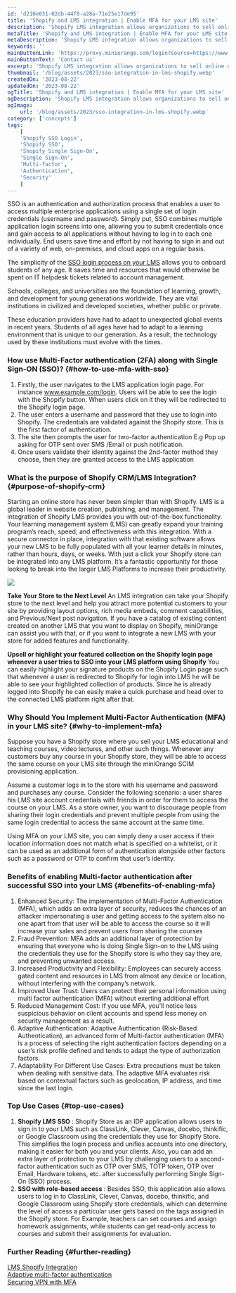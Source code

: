 ```yaml
---
id: 'd210e031-02db-44f8-a28a-71e25e17de95'
title: 'Shopify and LMS integration | Enable MFA for your LMS site'
description: 'Shopify LMS integration allows organizations to sell online courses using the Shopify storefront. Enable MFA over your LMS site. Shopify SSO for LMS site.'
metaTitle: 'Shopify and LMS integration | Enable MFA for your LMS site'
metaDescription: 'Shopify LMS integration allows organizations to sell online courses using the Shopify storefront. Enable MFA over your LMS site. Shopify SSO for LMS site.'
keywords: ''
mainButtonLink: 'https://proxy.miniorange.com/login?source=https://www.miniorange.com/blog/ms-365-casb-for-microsoft-teams-security/'
mainButtonText: 'Contact us'
excerpt: 'Shopify LMS integration allows organizations to sell online courses using the Shopify storefront. Enable MFA over your LMS site. Shopify SSO for LMS site.'
thumbnail: '/blog/assets/2023/sso-integration-in-lms-shopify.webp'
createdOn: '2023-08-22'
updatedOn: '2023-08-22'
ogTitle: 'Shopify and LMS integration | Enable MFA for your LMS site'
ogDescription: 'Shopify LMS integration allows organizations to sell online courses using the Shopify storefront. Enable MFA over your LMS site. Shopify SSO for LMS site.'
ogImage:
    url: '/blog/assets/2023/sso-integration-in-lms-shopify.webp'
category: ['concepts']
tags:
    [
	'Shopify SSO Login',
    'Shopify SSO',
    'Shopify Single Sign-On',
    'Single Sign-On',
	'Multi-factor',
	'Authentication',
	'Security'
    ]
---
```


SSO is an authentication and authorization process that enables a user to access multiple enterprise applications using a single set of login credentials (username and password). Simply put, SSO combines multiple application login screens into one, allowing you to submit credentials once and gain access to all applications without having to log in to each one individually. End users save time and effort by not having to sign in and out of a variety of web, on-premises, and cloud apps on a regular basis.

The simplicity of the [SSO login process on your LMS](https://plugins.miniorange.com/shopify-lms-integration) allows you to onboard students of any age. It saves time and resources that would otherwise be spent on IT helpdesk tickets related to account management.

Schools, colleges, and universities are the foundation of learning, growth, and development for young generations worldwide. They are vital institutions in civilized and developed societies, whether public or private.

These education providers have had to adapt to unexpected global events in recent years. Students of all ages have had to adapt to a learning environment that is unique to our generation. As a result, the technology used by these institutions must evolve with the times.

### How use Multi-Factor authentication (2FA) along with Single Sign-ON (SSO)? {#how-to-use-mfa-with-sso}
1. Firstly, the user navigates to the LMS application login page. For instance www.example.com/login. Users will be able to see the login with the Shopify button. When users click on it they will be redirected to the Shopify login page.
2. The user enters a username and password that they use to login into Shopify. The credentials are validated against the Shopify store. This is the first factor of authentication.
3. The site then prompts the user for two-factor authentication E.g Pop up asking for OTP sent over SMS /Email or push notification.
4. Once users validate their identity against the 2nd-factor method they choose, then they are granted access to the LMS application

### What is the purpose of Shopify CRM/LMS Integration? {#purpose-of-shopify-crm}
Starting an online store has never been simpler than with Shopify. LMS is a global leader in website creation, publishing, and management. The integration of Shopify LMS provides you with out-of-the-box functionality. Your learning management system (LMS) can greatly expand your training program’s reach, speed, and effectiveness with this integration. With a secure connector in place, integration with that existing software allows your new LMS to be fully populated with all your learner details in minutes, rather than hours, days, or weeks. With just a click your Shopify store can be integrated into any LMS platform. It’s a fantastic opportunity for those looking to break into the larger LMS Platforms to increase their productivity.

![](/blog/assets/2023/sso-integration-in-lms-shopify.webp)

**Take Your Store to the Next Level**
An LMS integration can take your Shopify store to the next level and help you attract more potential customers to your site by providing layout options, rich media embeds, comment capabilities, and Previous/Next post navigation. If you have a catalog of existing content created on another LMS that you want to display on Shopify, miniOrange can assist you with that, or if you want to integrate a new LMS with your store for added features and functionality.

**Upsell or highlight your featured collection on the Shopify login page whenever a user tries to SSO into your LMS platform using Shopify**
You can easily highlight your signature products on the Shopify Login page such that whenever a user is redirected to Shopify for login into LMS he will be able to see your highlighted collection of products. Since he is already logged into Shopify he can easily make a quick purchase and head over to the connected LMS platform right after that.

### Why Should You Implement Multi-Factor Authentication (MFA) in your LMS site? {#why-to-implement-mfa}
Suppose you have a Shopify store where you sell your LMS educational and teaching courses, video lectures, and other such things. Whenever any customers buy any course in your Shopify store, they will be able to access the same course on your LMS site through the miniOrange SCIM provisioning application. 

Assume a customer logs in to the store with his username and password and purchases any course. Consider the following scenario: a user shares his LMS site account credentials with friends in order for them to access the course on your LMS. As a store owner, you want to discourage people from sharing their login credentials and prevent multiple people from using the same login credential to access the same account at the same time.

Using MFA on your LMS site, you can simply deny a user access if their location information does not match what is specified on a whitelist, or it can be used as an additional form of authentication alongside other factors such as a password or OTP to confirm that user’s identity.

### Benefits of enabling Multi-factor authentication after successful SSO into your LMS {#benefits-of-enabling-mfa}

1. Enhanced Security: The implementation of Multi-Factor Authentication (MFA), which adds an extra layer of security, reduces the chances of an attacker impersonating a user and getting access to the system also no one apart from that user will be able to access the course so it will increase your sales and prevent users from sharing the courses
2. Fraud Prevention: MFA adds an additional layer of protection by ensuring that everyone who is doing Single Sign-on to the LMS using the credentials they use for the Shopify store is who they say they are, and preventing unwanted access.
3. Increased Productivity and Flexibility: Employees can securely access gated content and resources in LMS from almost any device or location, without interfering with the company’s network.
4. Improved User Trust: Users can protect their personal information using multi factor authentication (MFA) without exerting additional effort
5. Reduced Management Cost: If you use MFA, you’ll notice less suspicious behavior on client accounts and spend less money on security management as a result.
6. Adaptive Authentication: Adaptive Authentication (Risk-Based Authentication), an advanced form of Multi-factor authentication (MFA) is a process of selecting the right authentication factors depending on a user’s risk profile defined and tends to adapt the type of authorization factors.
7. Adaptability For Different Use Cases: Extra precautions must be taken when dealing with sensitive data. The adaptive MFA evaluates risk based on contextual factors such as geolocation, IP address, and time since the last login.

### Top Use Cases {#top-use-cases}
1. **Shopify LMS SSO** : Shopify Store as an IDP application allows users to sign in to your LMS such as ClassLink, Clever, Canvas, docebo, thinkific, or Google Classroom using the credentials they use for Shopify Store. This simplifies ‌the login process and unifies accounts into one directory, making it easier for both you and your clients. Also, you can add an extra layer of protection to your LMS by challenging users to a second-factor authentication such as OTP over SMS, TOTP token, OTP over Email, Hardware tokens, etc. after successfully performing Single Sign-On (SSO) process.
2. **SSO with role-based access** : Besides SSO, this application also allows users to log in to ClassLink, Clever, Canvas, docebo, thinkific, and Google Classroom using Shopify store credentials, which can ‌determine the level of access a particular user gets based on the tags assigned in the Shopify store. For Example, teachers can set courses and assign homework assignments, while students can get read-only access to courses and submit their assignments for evaluation.

### Further Reading {#further-reading}
[LMS Shopify Integration](https://plugins.miniorange.com/shopify-lms-integration)  
[Adaptive multi-factor authentication](https://www.miniorange.com/adaptive-multi-factor-authentication-mfa)  
[Securing VPN with MFA](https://blog.miniorange.com/secure-vpn-with-multi-factor-authentication/)  